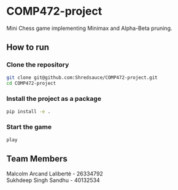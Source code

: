 # COMP472-project
Mini Chess game implementing Minimax and Alpha-Beta pruning.

## **How to run**

### **Clone the repository**
```bash
git clone git@github.com:Shredsauce/COMP472-project.git
cd COMP472-project
```

### **Install the project as a package**
```bash
pip install -e .
```

### **Start the game**
```bash
play
```


## Team Members
Malcolm Arcand Laliberté - 26334792  
Sukhdeep Singh Sandhu - 40132534  

